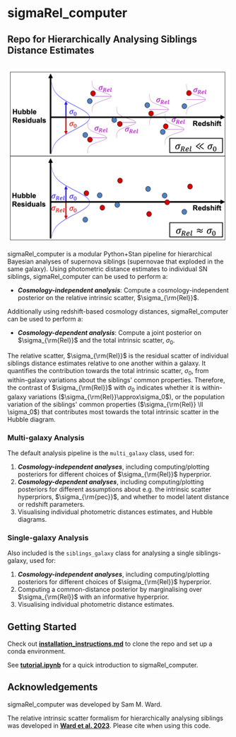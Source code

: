 # sigmaRel_computer
Repo for Hierarchically Analysing Siblings Distance Estimates
---
![Logo](logo/SigmaRelCartoon.png)
---
sigmaRel_computer is a modular Python+Stan pipeline for hierarchical Bayesian analyses of supernova siblings (supernovae that exploded in the same galaxy). Using photometric distance estimates to individual SN siblings, sigmaRel_computer can be used to perform a:
* ***Cosmology-independent analysis***: Compute a cosmology-independent posterior on the relative intrinsic scatter, $\sigma_{\rm{Rel}}$.

Additionally using redshift-based cosmology distances, sigmaRel_computer can be used to perform a:
* ***Cosmology-dependent analysis***: Compute a joint posterior on $\sigma_{\rm{Rel}}$ and the total intrinsic scatter, $\sigma_0$. 

The relative scatter, $\sigma_{\rm{Rel}}$ is the residual scatter of individual siblings distance estimates relative to one another within a galaxy. It quantifies the contribution towards the total intrinsic scatter, $\sigma_0$, from within-galaxy variations about the siblings' common properties. Therefore, the contrast of $\sigma_{\rm{Rel}}$ with $\sigma_0$ indicates whether it is within-galaxy variations ($\sigma_{\rm{Rel}}\approx\sigma_0$), or the population variation of the siblings' common properties ($\sigma_{\rm{Rel}} \ll \sigma_0$) that contributes most towards the total intrinsic scatter in the Hubble diagram. 

### Multi-galaxy Analysis
The default analysis pipeline is the `multi_galaxy` class, used for:
  1) ***Cosmology-independent analyses***, including computing/plotting posteriors for different choices of $\sigma_{\rm{Rel}}$ hyperprior. 
  2) ***Cosmology-dependent analyses***, including computing/plotting posteriors for different assumptions about e.g. the intrinsic scatter hyperpriors, $\sigma_{\rm{pec}}$, and whether to model latent distance or redshift parameters.
  3) Visualising individual photometric distances estimates, and Hubble diagrams.
     
### Single-galaxy Analysis
Also included is the `siblings_galaxy` class for analysing a single siblings-galaxy, used for:
  1) ***Cosmology-independent analyses***, including computing/plotting posteriors for different choices of $\sigma_{\rm{Rel}}$ hyperprior.
  2) Computing a common-distance posterior by marginalising over $\sigma_{\rm{Rel}}$ with an informative hyperprior.
  3) Visualising individual photometric distance estimates.

## Getting Started

Check out [**installation_instructions.md**](https://github.com/sam-m-ward/sigmaRel_computer/blob/main/installation_instructions.md) to clone the repo and set up a conda environment.

See [**tutorial.ipynb**](https://github.com/sam-m-ward/sigmaRel_computer/blob/main/tutorial.ipynb) for a quick introduction to sigmaRel_computer.

## Acknowledgements

sigmaRel_computer was developed by Sam M. Ward. 

The relative intrinsic scatter formalism for hierarchically analysing siblings was developed in [**Ward et al. 2023**](https://ui.adsabs.harvard.edu/abs/2022arXiv220910558W/abstract). Please cite when using this code.
